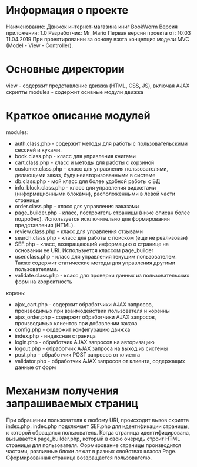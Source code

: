 # Информация о проекте

Наименование: Движок интернет-магазина книг BookWorm
Версия приложения: 1.0
Разработчик: Mr_Mario
Первая версия проекта от: 10:03 11.04.2019
При проектировании за основу взята концепция модели MVC (Model - View - Controller).

# Основные директории

view - содержит представление движка (HTML, CSS, JS), включая AJAX скрипты
modules - содержит оснвные модули движка

# Краткое описание модулей

modules:
- auth.class.php - содержит методы для работы с пользовательскими сессией и куками.
- book.class.php - класс для управления книгами
- cart.class.php - класс и методы для работы с корзиной
- customer.class.php - класс для управления пользователями, делающими заказ, буду неавторизованными в системе
- db.class.php - мой класс для более удобной работы с БД
- info_block.class.php - класс для управления виджетами (информационными блоками), расположенными в левой части страницы
- order.class.php - класс для управления заказами
- page_builder.php - класс, построитель страницы (ниже описан более подробно). Используется исключительно для формирования представления (HTML).
- review.class.php - класс для управления отзывами
- search.class.php - класс для работы с поиском (еще не реализован)
- SEF.php - класс, возвращающий информацию о странице на основании ее URI. Используется классом page_builder
- user.class.php - класс для управления текущим пользователем. Также содержит статические методы для управления другими пользователями.
- validate.class.php - класс для проверки данных из пользовательских форм на корректность

корень:
- ajax_cart.php - содержит обработчики AJAX запросов, производимых при взаимодействии пользователя и корзины
- ajax_order.php - содержит обработчики AJAX запросов, производимых клиентов при добавлении заказа
- config.php - содержит конфигурацию движка
- index.php - индексная страница
- login.php - обработчик AJAX запросов на авторизацию
- logout.php - обработчик AJAX запроса на выход из системы
- post.php - обработчик POST запросов от клиента
- validator.php - обработчик AJAX запросов от клиента, содержащих данные от форм

# Механизм получения запрашиваемых страниц

При обращении пользователя к любому URI, происходит вызов скрипта index.php.
index.php подключает SEF.php для идентификации страницы, к которой обращался пользователь.
Когда страница идентифицирована, вызывается page_builder.php, который в свою очередь строит HTML страницы для пользователя.
Формирование страницы производится частями, различные блоки лежат в разных свойствах класса Page.
Сформированная страница возвращается пользователю.
